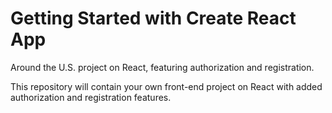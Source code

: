# Getting Started with Create React App

Around the U.S. project on React, featuring authorization and registration.

This repository will contain your own front-end project on React with added authorization and registration features.
